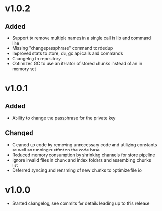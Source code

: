 # v1.0.2
## Added
- Support to remove multiple names in a single call in lib and command line
- Missing "changepassphrase" command to rdedup
- Improved stats to store, du, gc api calls and commands
- Changelog to repository
- Optimized GC to use an iterator of stored chunks instead of an in memory set

# v1.0.1
## Added
- Ability to change the passphrase for the private key

## Changed
- Cleaned up code by removing unnecessary code and utilizing constants as well as
running rustfmt on the code base.
- Reduced memory consumption by shrinking channels for store pipeline
- Ignore invalid files in chunk and index folders and assembling chunks list
- Deferred syncing and renaming of new chunks to optimize file io

# v1.0.0
- Started changelog, see commits for details leading up to this release
